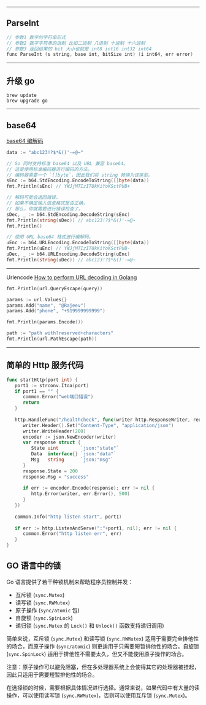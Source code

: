  ---
##  ParseInt
```go
// 参数1 数字的字符串形式  
// 参数2 数字字符串的进制 比如二进制 八进制 十进制 十六进制  
// 参数3 返回结果的 bit 大小也就是 int8 int16 int32 int64
func ParseInt (s string, base int, bitSize int) (i int64, err error)  
```

---
## 升级 go 
```shell
brew update
brew upgrade go
```

---
## base64

 [base64 编解码](http://zh.wikipedia.org/wiki/Base64)
```go
data := "abc123!?$*&()'-=@~"

// Go 同时支持标准 base64 以及 URL 兼容 base64。 
// 这是使用标准编码器进行编码的方法。 
// 编码器需要一个 `[]byte`，因此我们将 string 转换为该类型。
sEnc := b64.StdEncoding.EncodeToString([]byte(data))
fmt.Println(sEnc) // YWJjMTIzIT8kKiYoKSctPUB+

// 解码可能会返回错误，
// 如果不确定输入信息格式是否正确， 
// 那么，你就需要进行错误检查了。
sDec, _ := b64.StdEncoding.DecodeString(sEnc)
fmt.Println(string(sDec)) // abc123!?$*&()'-=@~
fmt.Println()

// 使用 URL base64 格式进行编解码。
uEnc := b64.URLEncoding.EncodeToString([]byte(data))
fmt.Println(uEnc) // YWJjMTIzIT8kKiYoKSctPUB-
uDec, _ := b64.URLEncoding.DecodeString(uEnc)
fmt.Println(string(uDec)) // abc123!?$*&()'-=@~
```

---
Urlencode
[How to perform URL decoding in Golang](https://www.urldecoder.io/golang/)

```go
fmt.Println(url.QueryEscape(query))

params := url.Values{}
params.Add("name", "@Rajeev")
params.Add("phone", "+919999999999")

fmt.Println(params.Encode())

path := "path with?reserved+characters"
fmt.Println(url.PathEscape(path))
```

---

## 简单的 Http 服务代码

```go
func startHttp(port int) {  
   port1 := strconv.Itoa(port)  
   if port1 == "" {  
      common.Error("web端口错误")  
      return  
   }  
  
   http.HandleFunc("/healthcheck", func(writer http.ResponseWriter, request *http.Request) {  
      writer.Header().Set("Content-Type", "application/json")  
      writer.WriteHeader(200)  
      encoder := json.NewEncoder(writer)  
      var response struct {  
         State uint        `json:"state"`  
         Data  interface{} `json:"data"`  
         Msg   string      `json:"msg"`  
      }  
      response.State = 200  
      response.Msg = "success"  
  
      if err := encoder.Encode(response); err != nil {  
         http.Error(writer, err.Error(), 500)  
      }  
   })  
  
   common.Info("http listen start", port1)  
  
   if err := http.ListenAndServe(":"+port1, nil); err != nil {  
      common.Error("http listen err", err)  
   }  
}
```


## GO 语言中的锁

Go 语言提供了若干种锁机制来帮助程序员控制并发：

-   互斥锁 (`sync.Mutex`)
-   读写锁 (`sync.RWMutex`)
-   原子操作 (`sync/atomic` 包)
-   自旋锁 (`sync.SpinLock`)
-   递归锁 (`sync.Mutex` 的 `Lock()` 和 `Unlock()` 函数支持递归调用)

简单来说，互斥锁 (`sync.Mutex`) 和读写锁 (`sync.RWMutex`) 适用于需要完全排他性的场合，而原子操作 (`sync/atomic`) 则更适用于只需要短暂排他性的场合。自旋锁 (`sync.SpinLock`) 适用于排他性不需要太久，但又不能使用原子操作的场合。

注意：原子操作可以避免阻塞，但在多处理器系统上会使得其它的处理器被挂起，因此只适用于需要短暂排他性的场合。

在选择锁的时候，需要根据具体情况进行选择。通常来说，如果代码中有大量的读操作，可以使用读写锁 (`sync.RWMutex`)，否则可以使用互斥锁 (`sync.Mutex`)。


